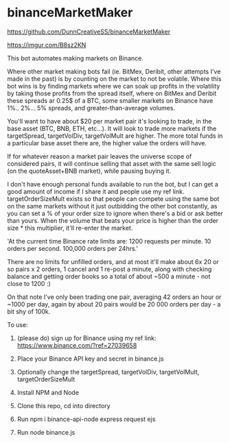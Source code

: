 # binanceMarketMaker


https://github.com/DunnCreativeSS/binanceMarketMaker


https://imgur.com/B8sz2KN


This bot automates making markets on Binance.


Where other market making bots fail (ie. BitMex, Deribit, other attempts I've made in the past) is by counting on the market to not be volatile. Where this bot wins is by finding markets where we can soak up profits in the volatility by taking those profits from the spread itself, where on BitMex and Deribit these spreads ar 0.25$ of a BTC, some smaller markets on Binance have 1%.. 2%... 5% spreads, and greater-than-average volumes.


You'll want to have about $20 per market pair it's looking to trade, in the base asset (BTC, BNB, ETH, etc...). It will look to trade more markets if the targetSpread, targetVolDiv, targetVolMult are higher. The more total funds in a particular base asset there are, the higher value the orders will have. 


If for whatever reason a market pair leaves the universe scope of considered pairs, it will continue selling that asset with the same sell logic (on the quoteAsset+BNB market), while pausing buying it.


I don't have enough personal funds available to run the bot, but I can get a good amount of income if I share it and people use my ref link. targetOrderSizeMult exists so that people can compete using the same bot on the same markets without it just outbidding the other bot constantly, as you can set a % of your order size to ignore when there's a bid or ask better than yours. When the volume that beats your price is higher than the order size * this multiplier, it'll re-enter the market.


'At the current time Binance rate limits are: 1200 requests per minute. 10 orders per second. 100,000 orders per 24hrs.'


There are no limits for unfilled orders, and at most it'll make about 6x 20 or so pairs x 2 orders, 1 cancel and 1 re-post a minute, along with checking balance and getting order books so a total of about ~500 a minute - not close to 1200 :)


On that note I've only been trading one pair, averaging 42 orders an hour or ~1000 per day, again by about 20 pairs would be 20 000 orders per day - a bit shy of 100k.



To use:


1. (please do) sign up for Binance using my ref link: https://www.binance.com/?ref=27039658


2. Place your Binance API key and secret in binance.js 


3. Optionally change the targetSpread, targetVolDiv, targetVolMult, targetOrderSizeMult


4. Install NPM and Node


5. Clone this repo, cd into directory


6. Run npm i binance-api-node express request ejs 


7. Run node binance.js